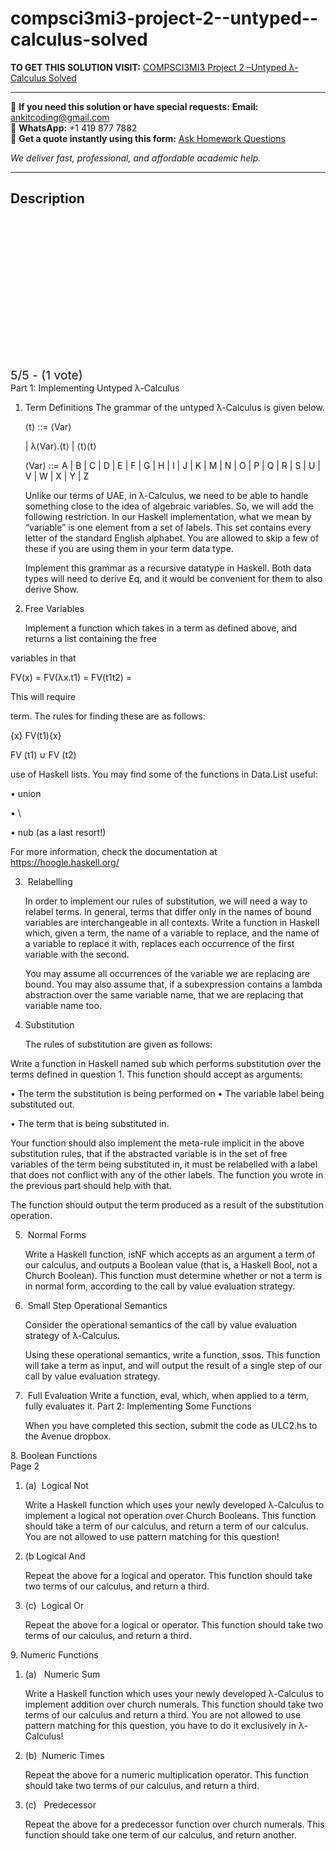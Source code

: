 # compsci3mi3-project-2--untyped--calculus-solved
**TO GET THIS SOLUTION VISIT:** [COMPSCI3MI3 Project 2 –Untyped λ-Calculus Solved](https://www.ankitcodinghub.com/product/compsci3mi3-project-2-untyped-%ce%bb-calculus-solved/)


---

📩 **If you need this solution or have special requests:** **Email:** ankitcoding@gmail.com  
📱 **WhatsApp:** +1 419 877 7882  
📄 **Get a quote instantly using this form:** [Ask Homework Questions](https://www.ankitcodinghub.com/services/ask-homework-questions/)

*We deliver fast, professional, and affordable academic help.*

---

<h2>Description</h2>



<div class="kk-star-ratings kksr-auto kksr-align-center kksr-valign-top" data-payload="{&quot;align&quot;:&quot;center&quot;,&quot;id&quot;:&quot;92583&quot;,&quot;slug&quot;:&quot;default&quot;,&quot;valign&quot;:&quot;top&quot;,&quot;ignore&quot;:&quot;&quot;,&quot;reference&quot;:&quot;auto&quot;,&quot;class&quot;:&quot;&quot;,&quot;count&quot;:&quot;1&quot;,&quot;legendonly&quot;:&quot;&quot;,&quot;readonly&quot;:&quot;&quot;,&quot;score&quot;:&quot;5&quot;,&quot;starsonly&quot;:&quot;&quot;,&quot;best&quot;:&quot;5&quot;,&quot;gap&quot;:&quot;4&quot;,&quot;greet&quot;:&quot;Rate this product&quot;,&quot;legend&quot;:&quot;5\/5 - (1 vote)&quot;,&quot;size&quot;:&quot;24&quot;,&quot;title&quot;:&quot;COMPSCI3MI3 Project 2 –Untyped λ-Calculus Solved&quot;,&quot;width&quot;:&quot;138&quot;,&quot;_legend&quot;:&quot;{score}\/{best} - ({count} {votes})&quot;,&quot;font_factor&quot;:&quot;1.25&quot;}">

<div class="kksr-stars">

<div class="kksr-stars-inactive">
            <div class="kksr-star" data-star="1" style="padding-right: 4px">


<div class="kksr-icon" style="width: 24px; height: 24px;"></div>
        </div>
            <div class="kksr-star" data-star="2" style="padding-right: 4px">


<div class="kksr-icon" style="width: 24px; height: 24px;"></div>
        </div>
            <div class="kksr-star" data-star="3" style="padding-right: 4px">


<div class="kksr-icon" style="width: 24px; height: 24px;"></div>
        </div>
            <div class="kksr-star" data-star="4" style="padding-right: 4px">


<div class="kksr-icon" style="width: 24px; height: 24px;"></div>
        </div>
            <div class="kksr-star" data-star="5" style="padding-right: 4px">


<div class="kksr-icon" style="width: 24px; height: 24px;"></div>
        </div>
    </div>

<div class="kksr-stars-active" style="width: 138px;">
            <div class="kksr-star" style="padding-right: 4px">


<div class="kksr-icon" style="width: 24px; height: 24px;"></div>
        </div>
            <div class="kksr-star" style="padding-right: 4px">


<div class="kksr-icon" style="width: 24px; height: 24px;"></div>
        </div>
            <div class="kksr-star" style="padding-right: 4px">


<div class="kksr-icon" style="width: 24px; height: 24px;"></div>
        </div>
            <div class="kksr-star" style="padding-right: 4px">


<div class="kksr-icon" style="width: 24px; height: 24px;"></div>
        </div>
            <div class="kksr-star" style="padding-right: 4px">


<div class="kksr-icon" style="width: 24px; height: 24px;"></div>
        </div>
    </div>
</div>


<div class="kksr-legend" style="font-size: 19.2px;">
            5/5 - (1 vote)    </div>
    </div>
<div class="page" title="Page 1">
<div class="section">
<div class="layoutArea">
<div class="column"></div>
</div>
</div>
<div class="layoutArea">
<div class="column">
Part 1: Implementing Untyped λ-Calculus

<ol>
<li>Term Definitions
The grammar of the untyped λ-Calculus is given below.

⟨t⟩ ::= ⟨Var⟩

| λ⟨Var⟩.⟨t⟩ | ⟨t⟩⟨t⟩

⟨Var⟩ ::= A | B | C | D | E | F | G | H | I | J | K | M | N | O | P | Q | R | S | U | V | W | X | Y | Z

Unlike our terms of UAE, in λ-Calculus, we need to be able to handle something close to the idea of algebraic variables. So, we will add the following restriction. In our Haskell implementation, what we mean by “variable” is one element from a set of labels. This set contains every letter of the standard English alphabet. You are allowed to skip a few of these if you are using them in your term data type.

Implement this grammar as a recursive datatype in Haskell. Both data types will need to derive Eq, and it would be convenient for them to also derive Show.
</li>
<li>Free Variables

Implement a function which takes in a term as defined above, and returns a list containing the free</li>
</ol>
</div>
</div>
<div class="layoutArea">
<div class="column">
variables in that

FV(x) = FV(λx.t1) = FV(t1t2) =

This will require

</div>
<div class="column">
term. The rules for finding these are as follows:

{x} FV(t1)\{x}

FV (t1) ∪ FV (t2)

use of Haskell lists. You may find some of the functions in Data.List useful:

</div>
</div>
<div class="layoutArea">
<div class="column">
• union

• \\

• nub (as a last resort!)

For more information, check the documentation at https://hoogle.haskell.org/

<ol start="3">
<li>&nbsp;Relabelling

In order to implement our rules of substitution, we will need a way to relabel terms. In general, terms that differ only in the names of bound variables are interchangeable in all contexts. Write a function in Haskell which, given a term, the name of a variable to replace, and the name of a variable to replace it with, replaces each occurrence of the first variable with the second.

You may assume all occurrences of the variable we are replacing are bound. You may also assume that, if a subexpression contains a lambda abstraction over the same variable name, that we are replacing that variable name too.
</li>
<li>Substitution

The rules of substitution are given as follows:</li>
</ol>
</div>
</div>
</div>
<div class="page" title="Page 2">
<div class="layoutArea">
<div class="column">
Write a function in Haskell named sub which performs substitution over the terms defined in question 1. This function should accept as arguments:

• The term the substitution is being performed on • The variable label being substituted out.

• The term that is being substituted in.

Your function should also implement the meta-rule implicit in the above substitution rules, that if the abstracted variable is in the set of free variables of the term being substituted in, it must be relabelled with a label that does not conflict with any of the other labels. The function you wrote in the previous part should help with that.

The function should output the term produced as a result of the substitution operation.

<ol start="5">
<li>&nbsp;Normal Forms

Write a Haskell function, isNF which accepts as an argument a term of our calculus, and outputs a Boolean value (that is, a Haskell Bool, not a Church Boolean). This function must determine whether or not a term is in normal form, according to the call by value evaluation strategy.</li>
<li>&nbsp;Small Step Operational Semantics

Consider the operational semantics of the call by value evaluation strategy of λ-Calculus.

Using these operational semantics, write a function, ssos. This function will take a term as input, and will output the result of a single step of our call by value evaluation strategy.
</li>
<li>&nbsp;Full Evaluation Write a function, eval, which, when applied to a term, fully evaluates it.
Part 2: Implementing Some Functions

When you have completed this section, submit the code as ULC2.hs to the Avenue dropbox.
</li>
</ol>
8. Boolean Functions

</div>
</div>
<div class="layoutArea">
<div class="column">
Page 2

</div>
</div>
</div>
<div class="page" title="Page 3">
<div class="layoutArea">
<div class="column">
<ol>
<li>(a)&nbsp; Logical Not

Write a Haskell function which uses your newly developed λ-Calculus to implement a logical not operation over Church Booleans. This function should take a term of our calculus, and return a term of our calculus. You are not allowed to use pattern matching for this question!</li>
<li>(b Logical And

Repeat the above for a logical and operator. This function should take two terms of our calculus, and return a third.</li>
<li>(c)&nbsp; Logical Or

Repeat the above for a logical or operator. This function should take two terms of our calculus, and return a third.</li>
</ol>
9. Numeric Functions

<ol>
<li>(a)&nbsp; &nbsp;Numeric Sum

Write a Haskell function which uses your newly developed λ-Calculus to implement addition over church numerals. This function should take two terms of our calculus and return a third. You are not allowed to use pattern matching for this question, you have to do it exclusively in λ-Calculus!</li>
<li>(b)&nbsp; Numeric Times

Repeat the above for a numeric multiplication operator. This function should take two terms of our calculus, and return a third.</li>
<li>(c)&nbsp; &nbsp;Predecessor

Repeat the above for a predecessor function over church numerals. This function should take one term of our calculus, and return another.</li>
</ol>
</div>
</div>
<div class="layoutArea"></div>
</div>
